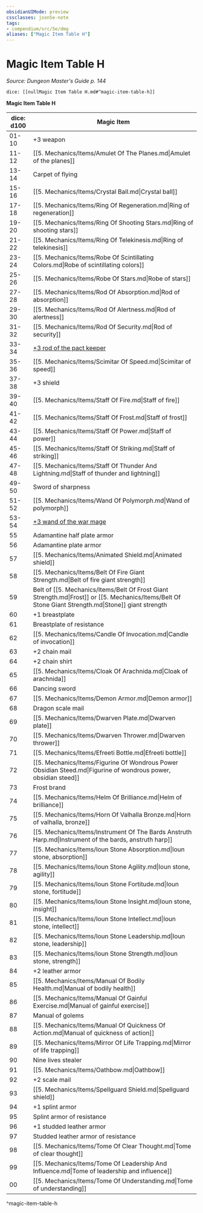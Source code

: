 ```yaml
---
obsidianUIMode: preview
cssclasses: json5e-note
tags:
- compendium/src/5e/dmg
aliases: ["Magic Item Table H"]
---
```

# Magic Item Table H
*Source: Dungeon Master's Guide p. 144* 

`dice: [[nullMagic Item Table H.md#^magic-item-table-h]]`

**Magic Item Table H**

| dice: d100 | Magic Item |
|------------|------------|
| 01-10 | +3 weapon |
| 11-12 | [[5. Mechanics/Items/Amulet Of The Planes.md\|Amulet of the planes]] |
| 13-14 | Carpet of flying |
| 15-16 | [[5. Mechanics/Items/Crystal Ball.md\|Crystal ball]] |
| 17-18 | [[5. Mechanics/Items/Ring Of Regeneration.md\|Ring of regeneration]] |
| 19-20 | [[5. Mechanics/Items/Ring Of Shooting Stars.md\|Ring of shooting stars]] |
| 21-22 | [[5. Mechanics/Items/Ring Of Telekinesis.md\|Ring of telekinesis]] |
| 23-24 | [[5. Mechanics/Items/Robe Of Scintillating Colors.md\|Robe of scintillating colors]] |
| 25-26 | [[5. Mechanics/Items/Robe Of Stars.md\|Robe of stars]] |
| 27-28 | [[5. Mechanics/Items/Rod Of Absorption.md\|Rod of absorption]] |
| 29-30 | [[5. Mechanics/Items/Rod Of Alertness.md\|Rod of alertness]] |
| 31-32 | [[5. Mechanics/Items/Rod Of Security.md\|Rod of security]] |
| 33-34 | [+3 rod of the pact keeper](compendium/items/3-rod-of-the-pact-keeper.md) |
| 35-36 | [[5. Mechanics/Items/Scimitar Of Speed.md\|Scimitar of speed]] |
| 37-38 | +3 shield |
| 39-40 | [[5. Mechanics/Items/Staff Of Fire.md\|Staff of fire]] |
| 41-42 | [[5. Mechanics/Items/Staff Of Frost.md\|Staff of frost]] |
| 43-44 | [[5. Mechanics/Items/Staff Of Power.md\|Staff of power]] |
| 45-46 | [[5. Mechanics/Items/Staff Of Striking.md\|Staff of striking]] |
| 47-48 | [[5. Mechanics/Items/Staff Of Thunder And Lightning.md\|Staff of thunder and lightning]] |
| 49-50 | Sword of sharpness |
| 51-52 | [[5. Mechanics/Items/Wand Of Polymorph.md\|Wand of polymorph]] |
| 53-54 | [+3 wand of the war mage](compendium/items/3-wand-of-the-war-mage.md) |
| 55 | Adamantine half plate armor |
| 56 | Adamantine plate armor |
| 57 | [[5. Mechanics/Items/Animated Shield.md\|Animated shield]] |
| 58 | [[5. Mechanics/Items/Belt Of Fire Giant Strength.md\|Belt of fire giant strength]] |
| 59 | Belt of [[5. Mechanics/Items/Belt Of Frost Giant Strength.md\|Frost]] or [[5. Mechanics/Items/Belt Of Stone Giant Strength.md\|Stone]] giant strength |
| 60 | +1 breastplate |
| 61 | Breastplate of resistance |
| 62 | [[5. Mechanics/Items/Candle Of Invocation.md\|Candle of invocation]] |
| 63 | +2 chain mail |
| 64 | +2 chain shirt |
| 65 | [[5. Mechanics/Items/Cloak Of Arachnida.md\|Cloak of arachnida]] |
| 66 | Dancing sword |
| 67 | [[5. Mechanics/Items/Demon Armor.md\|Demon armor]] |
| 68 | Dragon scale mail |
| 69 | [[5. Mechanics/Items/Dwarven Plate.md\|Dwarven plate]] |
| 70 | [[5. Mechanics/Items/Dwarven Thrower.md\|Dwarven thrower]] |
| 71 | [[5. Mechanics/Items/Efreeti Bottle.md\|Efreeti bottle]] |
| 72 | [[5. Mechanics/Items/Figurine Of Wondrous Power Obsidian Steed.md\|Figurine of wondrous power, obsidian steed]] |
| 73 | Frost brand |
| 74 | [[5. Mechanics/Items/Helm Of Brilliance.md\|Helm of brilliance]] |
| 75 | [[5. Mechanics/Items/Horn Of Valhalla Bronze.md\|Horn of valhalla, bronze]] |
| 76 | [[5. Mechanics/Items/Instrument Of The Bards Anstruth Harp.md\|Instrument of the bards, anstruth harp]] |
| 77 | [[5. Mechanics/Items/Ioun Stone Absorption.md\|Ioun stone, absorption]] |
| 78 | [[5. Mechanics/Items/Ioun Stone Agility.md\|Ioun stone, agility]] |
| 79 | [[5. Mechanics/Items/Ioun Stone Fortitude.md\|Ioun stone, fortitude]] |
| 80 | [[5. Mechanics/Items/Ioun Stone Insight.md\|Ioun stone, insight]] |
| 81 | [[5. Mechanics/Items/Ioun Stone Intellect.md\|Ioun stone, intellect]] |
| 82 | [[5. Mechanics/Items/Ioun Stone Leadership.md\|Ioun stone, leadership]] |
| 83 | [[5. Mechanics/Items/Ioun Stone Strength.md\|Ioun stone, strength]] |
| 84 | +2 leather armor |
| 85 | [[5. Mechanics/Items/Manual Of Bodily Health.md\|Manual of bodily health]] |
| 86 | [[5. Mechanics/Items/Manual Of Gainful Exercise.md\|Manual of gainful exercise]] |
| 87 | Manual of golems |
| 88 | [[5. Mechanics/Items/Manual Of Quickness Of Action.md\|Manual of quickness of action]] |
| 89 | [[5. Mechanics/Items/Mirror Of Life Trapping.md\|Mirror of life trapping]] |
| 90 | Nine lives stealer |
| 91 | [[5. Mechanics/Items/Oathbow.md\|Oathbow]] |
| 92 | +2 scale mail |
| 93 | [[5. Mechanics/Items/Spellguard Shield.md\|Spellguard shield]] |
| 94 | +1 splint armor |
| 95 | Splint armor of resistance |
| 96 | +1 studded leather armor |
| 97 | Studded leather armor of resistance |
| 98 | [[5. Mechanics/Items/Tome Of Clear Thought.md\|Tome of clear thought]] |
| 99 | [[5. Mechanics/Items/Tome Of Leadership And Influence.md\|Tome of leadership and influence]] |
| 00 | [[5. Mechanics/Items/Tome Of Understanding.md\|Tome of understanding]] |
^magic-item-table-h